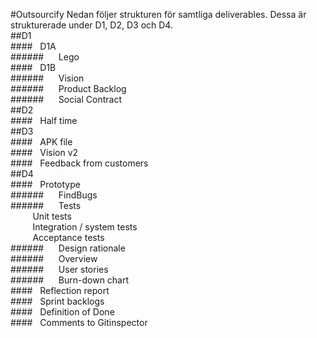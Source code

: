 #Outsourcify
Nedan följer strukturen för samtliga deliverables. Dessa är strukturerade under D1, D2, D3 och D4. <br />
##D1<br />
####&nbsp;&nbsp;&nbsp;D1A<br />
######&nbsp;&nbsp;&nbsp;&nbsp;&nbsp;&nbsp;Lego<br />
####&nbsp;&nbsp;&nbsp;D1B<br />
######&nbsp;&nbsp;&nbsp;&nbsp;&nbsp;&nbsp;Vision<br />
######&nbsp;&nbsp;&nbsp;&nbsp;&nbsp;&nbsp;Product Backlog<br />
######&nbsp;&nbsp;&nbsp;&nbsp;&nbsp;&nbsp;Social Contract<br />
##D2<br />
####&nbsp;&nbsp;&nbsp;Half time<br />
##D3<br />
####&nbsp;&nbsp;&nbsp;APK file<br />
####&nbsp;&nbsp;&nbsp;Vision v2<br />
####&nbsp;&nbsp;&nbsp;Feedback from customers<br />
##D4<br />
####&nbsp;&nbsp;&nbsp;Prototype<br />
######&nbsp;&nbsp;&nbsp;&nbsp;&nbsp;&nbsp;FindBugs<br />
######&nbsp;&nbsp;&nbsp;&nbsp;&nbsp;&nbsp;Tests<br />
&nbsp;&nbsp;&nbsp;&nbsp;&nbsp;&nbsp;&nbsp;&nbsp;&nbsp;Unit tests<br />
&nbsp;&nbsp;&nbsp;&nbsp;&nbsp;&nbsp;&nbsp;&nbsp;&nbsp;Integration / system tests<br />
&nbsp;&nbsp;&nbsp;&nbsp;&nbsp;&nbsp;&nbsp;&nbsp;&nbsp;Acceptance tests<br />
######&nbsp;&nbsp;&nbsp;&nbsp;&nbsp;&nbsp;Design rationale<br />
######&nbsp;&nbsp;&nbsp;&nbsp;&nbsp;&nbsp;Overview<br />
######&nbsp;&nbsp;&nbsp;&nbsp;&nbsp;&nbsp;User stories<br />
######&nbsp;&nbsp;&nbsp;&nbsp;&nbsp;&nbsp;Burn-down chart<br />
####&nbsp;&nbsp;&nbsp;Reflection report<br />
####&nbsp;&nbsp;&nbsp;Sprint backlogs<br />
####&nbsp;&nbsp;&nbsp;Definition of Done<br />
####&nbsp;&nbsp;&nbsp;Comments to Gitinspector


